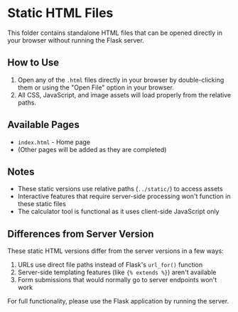 # Static HTML Files

This folder contains standalone HTML files that can be opened directly in your browser without running the Flask server.

## How to Use

1. Open any of the `.html` files directly in your browser by double-clicking them or using the "Open File" option in your browser.
2. All CSS, JavaScript, and image assets will load properly from the relative paths.

## Available Pages

- `index.html` - Home page
- (Other pages will be added as they are completed)

## Notes

- These static versions use relative paths (`../static/`) to access assets
- Interactive features that require server-side processing won't function in these static files
- The calculator tool is functional as it uses client-side JavaScript only

## Differences from Server Version

These static HTML versions differ from the server versions in a few ways:

1. URLs use direct file paths instead of Flask's `url_for()` function
2. Server-side templating features (like `{% extends %}`) aren't available
3. Form submissions that would normally go to server endpoints won't work

For full functionality, please use the Flask application by running the server.